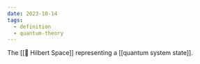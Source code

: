 ```yaml
---
date: 2023-10-14
tags:
  - definition
  - quantum-theory
---
```


The [[📘 Hilbert Space]] representing a [[quantum system state]].